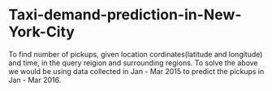 # Taxi-demand-prediction-in-New-York-City
 To find number of pickups, given location cordinates(latitude and longitude) and time, in the query reigion and surrounding regions. To solve the above we would be using data collected in Jan - Mar 2015 to predict the pickups in Jan - Mar 2016.
